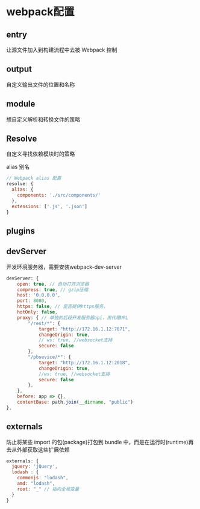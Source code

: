 # webpack配置

## entry

让源文件加入到构建流程中去被 Webpack 控制

## output

自定义输出文件的位置和名称

## module

想自定义解析和转换文件的策略

## Resolve

自定义寻找依赖模块时的策略

alias 别名

```js
// Webpack alias 配置
resolve: {
  alias: {
    components: './src/components/'
  },
  extensions: ['.js', '.json']
}
```

## plugins

## devServer

开发环境服务器，需要安装webpack-dev-server

```js
devServer: {
    open: true, // 自动打开浏览器
    compress: true, // gzip压缩
    host: '0.0.0.0',
    port: 8080,
    https: false, // 是否提供https服务，
    hotOnly: false,
    proxy: { // 单独的后段开发服务器api，用代理URL
        "/rest/*": {
            target: "http://172.16.1.12:7071",
            changeOrigin: true,
            // ws: true, //websocket支持
            secure: false
        },
        "/pbsevice/*": {
            target: "http://172.16.1.12:2018",
            changeOrigin: true,
            //ws: true, //websocket支持
            secure: false
        },
    },
    before: app => {},
    contentBase: path.join(__dirname, "public")
},
```

## externals

防止将某些 import 的包(package)打包到 bundle 中，而是在运行时(runtime)再去从外部获取这些扩展依赖

```js
externals: {
  jquery: 'jQuery',
  lodash : {
    commonjs: "lodash",
    amd: "lodash",
    root: "_" // 指向全局变量
  }
}
```
